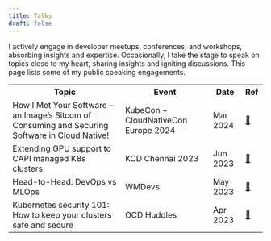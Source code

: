 ```yaml
---
title: Talks
draft: false
---
```


I actively engage in developer meetups, conferences, and workshops, absorbing insights and expertise. Occasionally, I take the stage to speak on topics close to my heart, sharing insights and igniting discussions. This page lists some of my public speaking engagements.

<table>
    <tr>
        <th>Topic</th>
        <th>Event</th>
        <th>Date</th>
        <th>Ref</th>
    </tr>
    <tr>
        <td>How I Met Your Software – an Image’s Sitcom of Consuming and Securing Software in Cloud Native!</td>
        <td>KubeCon + CloudNativeCon Europe 2024</td>
        <td>Mar 2024</td>
        <td><a href="https://sched.co/1YeRc">🔗</a></td>
    </tr>
    <tr>
        <td>Extending GPU support to CAPI managed K8s clusters</td>
        <td>KCD Chennai 2023</td>
        <td>Jun 2023</td>
        <td><a href="https://www.youtube.com/watch?v=b7gE5chtVx4&list=PLj6h78yzYM2MIkld9XIxYrWj_j8mBOLpU&index=17&ab_channel=CNCF%5BCloudNativeComputingFoundation%5D">🔗</a></td>
    </tr>
    <tr>
        <td>Head-to-Head: DevOps vs MLOps</td>
        <td>WMDevs</td>
        <td>May 2023</td>
        <td><a href="https://twitter.com/WeMakeDevs/status/1653046113706860545">🔗</a></td>
    </tr>
    <tr>
        <td>Kubernetes security 101: How to keep your clusters safe and secure</td>
        <td>OCD Huddles</td>
        <td>Apr 2023</td>
        <td><a href="https://twitter.com/OCD_India/status/1638882091747381248">🔗</a></td>
    </tr>
</table>
